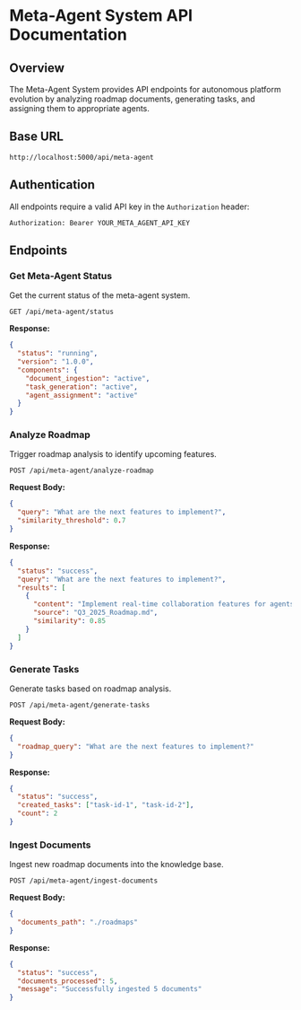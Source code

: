 # Meta-Agent System API Documentation

## Overview

The Meta-Agent System provides API endpoints for autonomous platform evolution by analyzing roadmap documents, generating tasks, and assigning them to appropriate agents.

## Base URL

```
http://localhost:5000/api/meta-agent
```

## Authentication

All endpoints require a valid API key in the `Authorization` header:

```
Authorization: Bearer YOUR_META_AGENT_API_KEY
```

## Endpoints

### Get Meta-Agent Status

Get the current status of the meta-agent system.

```
GET /api/meta-agent/status
```

**Response:**
```json
{
  "status": "running",
  "version": "1.0.0",
  "components": {
    "document_ingestion": "active",
    "task_generation": "active",
    "agent_assignment": "active"
  }
}
```

### Analyze Roadmap

Trigger roadmap analysis to identify upcoming features.

```
POST /api/meta-agent/analyze-roadmap
```

**Request Body:**
```json
{
  "query": "What are the next features to implement?",
  "similarity_threshold": 0.7
}
```

**Response:**
```json
{
  "status": "success",
  "query": "What are the next features to implement?",
  "results": [
    {
      "content": "Implement real-time collaboration features for agents",
      "source": "Q3_2025_Roadmap.md",
      "similarity": 0.85
    }
  ]
}
```

### Generate Tasks

Generate tasks based on roadmap analysis.

```
POST /api/meta-agent/generate-tasks
```

**Request Body:**
```json
{
  "roadmap_query": "What are the next features to implement?"
}
```

**Response:**
```json
{
  "status": "success",
  "created_tasks": ["task-id-1", "task-id-2"],
  "count": 2
}
```

### Ingest Documents

Ingest new roadmap documents into the knowledge base.

```
POST /api/meta-agent/ingest-documents
```

**Request Body:**
```json
{
  "documents_path": "./roadmaps"
}
```

**Response:**
```json
{
  "status": "success",
  "documents_processed": 5,
  "message": "Successfully ingested 5 documents"
}
```